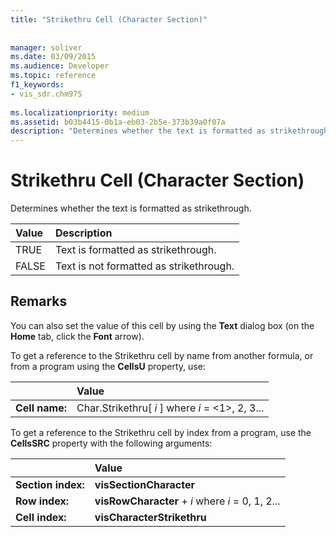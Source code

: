 ```yaml
---
title: "Strikethru Cell (Character Section)"
 
 
manager: soliver
ms.date: 03/09/2015
ms.audience: Developer
ms.topic: reference
f1_keywords:
- vis_sdr.chm975
 
ms.localizationpriority: medium
ms.assetid: b03b4415-0b1a-eb03-2b5e-373b39a0f07a
description: "Determines whether the text is formatted as strikethrough."
---
```


# Strikethru Cell (Character Section)

Determines whether the text is formatted as strikethrough.
  
|**Value**|**Description**|
|:-----|:-----|
|TRUE  <br/> |Text is formatted as strikethrough. |
|FALSE  <br/> |Text is not formatted as strikethrough. |
   
## Remarks

You can also set the value of this cell by using the **Text** dialog box (on the **Home** tab, click the **Font** arrow). 
  
To get a reference to the Strikethru cell by name from another formula, or from a program using the **CellsU** property, use: 
  
||Value |
|:-----|:-----|
|**Cell name:**  <br/> |Char.Strikethru[ *i*  ] where  *i*  = <1>, 2, 3... |
   
To get a reference to the Strikethru cell by index from a program, use the **CellsSRC** property with the following arguments: 
  
||Value |
|:-----|:-----|
|**Section index:**  <br/> |**visSectionCharacter** <br/> |
|**Row index:**  <br/> |**visRowCharacter** +  *i*  where  *i*  = 0, 1, 2... |
|**Cell index:**  <br/> |**visCharacterStrikethru** <br/> |
   

